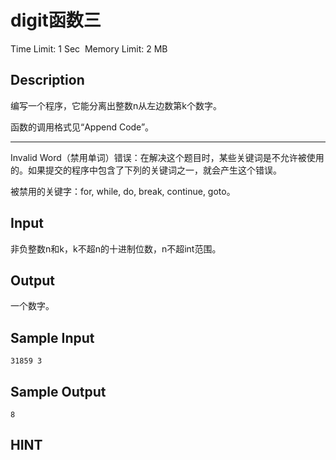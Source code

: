 # digit函数三
Time Limit: 1 Sec  Memory Limit: 2 MB


## Description
编写一个程序，它能分离出整数n从左边数第k个数字。

函数的调用格式见“Append Code”。

-----------------------------------------------------------------------------

Invalid Word（禁用单词）错误：在解决这个题目时，某些关键词是不允许被使用的。如果提交的程序中包含了下列的关键词之一，就会产生这个错误。

被禁用的关键字：for, while, do, break, continue, goto。


## Input
非负整数n和k，k不超n的十进制位数，n不超int范围。


## Output
一个数字。


## Sample Input
```
31859 3
```
## Sample Output
```
8
```

## HINT
